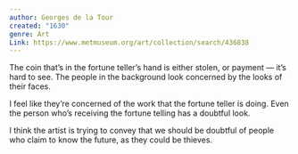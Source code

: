 ```yaml
---
author: Georges de la Tour
created: "1630"
genre: Art
Link: https://www.metmuseum.org/art/collection/search/436838
---
```

The coin that’s in the fortune teller’s hand is either stolen, or payment — it’s hard to see. The people in the background look concerned by the looks of their faces. 

I feel like they’re concerned of the work that the fortune teller is doing. Even the person who’s receiving the fortune telling has a doubtful look.

I think the artist is trying to convey that we should be doubtful of people who claim to know the future, as they could be thieves.